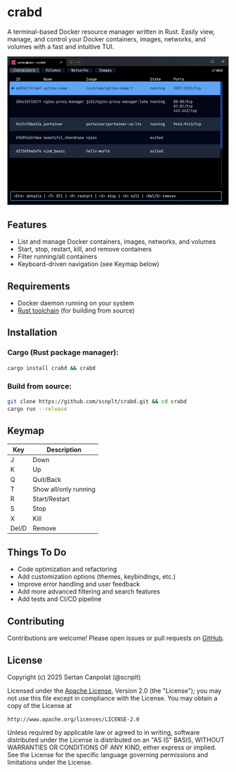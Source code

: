 # crabd

A terminal-based Docker resource manager written in Rust. Easily view, manage, and control your Docker containers, images, networks, and volumes with a fast and intuitive TUI.

![](./assets/crabd.gif)

## Features

- List and manage Docker containers, images, networks, and volumes
- Start, stop, restart, kill, and remove containers
- Filter running/all containers
- Keyboard-driven navigation (see Keymap below)

## Requirements

- Docker daemon running on your system
- [Rust toolchain](https://rustup.rs/) (for building from source)

## Installation

### Cargo (Rust package manager):

```bash
cargo install crabd && crabd
```

### Build from source:

```bash
git clone https://github.com/scnplt/crabd.git && cd crabd
cargo run --release
```

## Keymap 

| Key     | Description      |
|---------|-----------------|
| J       | Down            |
| K       | Up              |
| Q       | Quit/Back       |
| T       | Show all/only running |
| R       | Start/Restart   |
| S       | Stop            |
| X       | Kill            |
| Del/D   | Remove          |

## Things To Do

- Code optimization and refactoring
- Add customization options (themes, keybindings, etc.)
- Improve error handling and user feedback
- Add more advanced filtering and search features
- Add tests and CI/CD pipeline

## Contributing

Contributions are welcome! Please open issues or pull requests on [GitHub](https://github.com/scnplt/crabd).

## License

Copyright (c) 2025 Sertan Canpolat (@scnplt)

Licensed under the [Apache License](./LICENSE), Version 2.0 (the "License");
you may not use this file except in compliance with the License.
You may obtain a copy of the License at

    http://www.apache.org/licenses/LICENSE-2.0

Unless required by applicable law or agreed to in writing, software
distributed under the License is distributed on an "AS IS" BASIS,
WITHOUT WARRANTIES OR CONDITIONS OF ANY KIND, either express or implied.
See the License for the specific language governing permissions and
limitations under the License.
